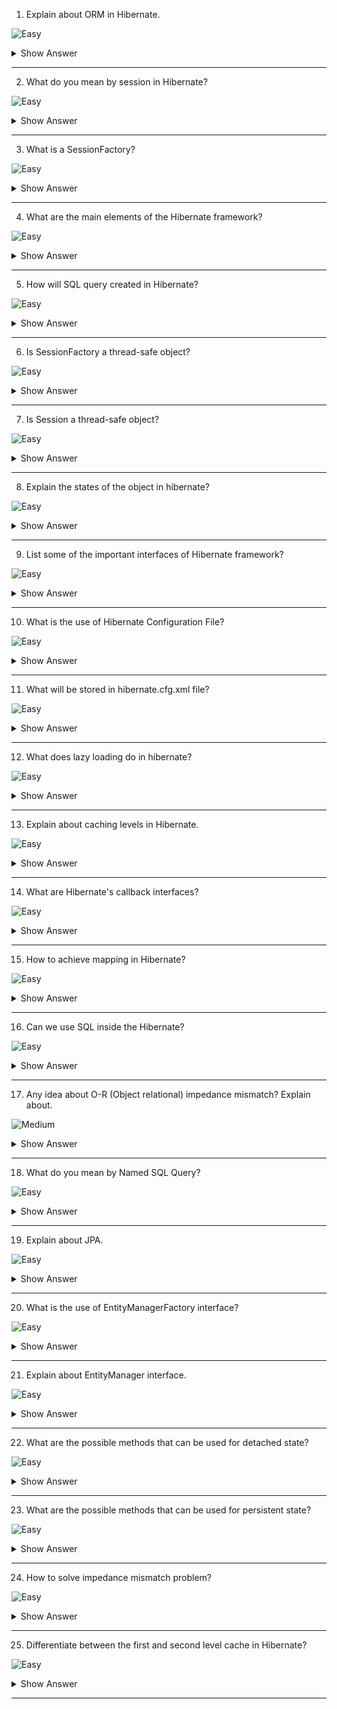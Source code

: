 1. Explain about ORM in Hibernate.

 ![Easy](https://github.com/revaturelabs/interviewquestions/blob/dev/ComplexityTags/simple%20(2).svg)

<details><summary> Show Answer </summary>

<blockquote>

Hibernate ORM stands for Object Relational Mapping. Which is a mapping tool pattern used for converting data stored in a relational database to an object used in object-oriented programming constructs. It helps in simplifying data retrieval, creation, and manipulation.

</blockquote>

</details>

---

2. What do you mean by session in Hibernate?

 ![Easy](https://github.com/revaturelabs/interviewquestions/blob/dev/ComplexityTags/simple%20(2).svg)

<details><summary> Show Answer </summary>

<blockquote>

It is an object that maintains the connection between Java object application and database. Which has methods for storing, retrieving, modifying or deleting data from database using methods like persist(), load(), get(), update(), delete(), etc. 

</blockquote>

</details>

---

3. What is a SessionFactory?

 ![Easy](https://github.com/revaturelabs/interviewquestions/blob/dev/ComplexityTags/simple%20(2).svg)

<details><summary> Show Answer </summary>

<blockquote>


Which provides an instance of Session. It is a factory class that gives the Session objects based on the configuration parameters in order to establish the connection to the database.

</blockquote>

</details>

---

4. What are the main elements of the Hibernate framework?

 ![Easy](https://github.com/revaturelabs/interviewquestions/blob/dev/ComplexityTags/simple%20(2).svg)

<details><summary> Show Answer </summary>

<blockquote>

It consists of 

- SessionFactory
- Session 
- Transaction
- TransactionFactory
- ConnectionProvider

</blockquote>

</details>

---

5. How will SQL query created in Hibernate?

 ![Easy](https://github.com/revaturelabs/interviewquestions/blob/dev/ComplexityTags/simple%20(2).svg)

<details><summary> Show Answer </summary>

<blockquote>

The SQL query is created by executing the following syntax:

`Session.createSQLQuery`

</blockquote>

</details>

---

6. Is SessionFactory a thread-safe object?

 ![Easy](https://github.com/revaturelabs/interviewquestions/blob/dev/ComplexityTags/simple%20(2).svg)

<details><summary> Show Answer </summary>

<blockquote>

Yes, it is a thread-safe object, many threads cannot access it simultaneously.

</blockquote>

</details>

---

7. Is Session a thread-safe object?

 ![Easy](https://github.com/revaturelabs/interviewquestions/blob/dev/ComplexityTags/simple%20(2).svg)

<details><summary> Show Answer </summary>

<blockquote>

No, It is not a thread-safe object, many threads can access it simultaneously. In other words, you can share it between threads.

</blockquote>

</details>

---

8. Explain the states of the object in hibernate?

 ![Easy](https://github.com/revaturelabs/interviewquestions/blob/dev/ComplexityTags/simple%20(2).svg)

<details><summary> Show Answer </summary>

<blockquote>

There are 3 states of the object (instance) in hibernate.

- Transient: The object is in a transient state if it is just created but has no primary key (identifier) and not associated with a session.
- Persistent: The object is in a persistent state if a session is open, and you just saved the instance in the database or retrieved the instance from the database.
- Detached: The object is in a detached state if a session is closed. After detached state, the object comes to persistent state if you call `lock()` or `update()` method.

</blockquote>

</details>

---

9. List some of the important interfaces of Hibernate framework?

 ![Easy](https://github.com/revaturelabs/interviewquestions/blob/dev/ComplexityTags/simple%20(2).svg)

<details><summary> Show Answer </summary>

<blockquote>

There are some interfaces like

- SessionFactory (`org.hibernate.SessionFactory`)
- Session (`org.hibernate.Session`)
- Transaction (`org.hibernate.Transaction`)

</blockquote>

</details>

---

10. What is the use of Hibernate Configuration File?

 ![Easy](https://github.com/revaturelabs/interviewquestions/blob/dev/ComplexityTags/simple%20(2).svg)

<details><summary> Show Answer </summary>

<blockquote>

Which mainly contains database-specific configurations and are used to initialize SessionFactory. Some important parts of the Hibernate Configuration File are Dialect information, so that hibernate knows the database type and mapping file or class details.

</blockquote>

</details>

---

11. What will be stored in hibernate.cfg.xml file?

 ![Easy](https://github.com/revaturelabs/interviewquestions/blob/dev/ComplexityTags/simple%20(2).svg)

<details><summary> Show Answer </summary>

<blockquote>

- It is one of the most required configuration files in Hibernate. By default, this file is placed under the src/main/resource folder.
- The file contains database related configurations and session-related configurations.

</blockquote>

</details>

---

12. What does lazy loading do in hibernate?

 ![Easy](https://github.com/revaturelabs/interviewquestions/blob/dev/ComplexityTags/simple%20(2).svg)

<details><summary> Show Answer </summary>

<blockquote>

- Which improves the performance. It loads the child objects on demand.

- Since Hibernate 3, lazy loading is enabled by default, and you don't need to do lazy="true". It means not to load the child objects when the parent is loaded.

</blockquote>

</details>

---

13. Explain about caching levels in Hibernate.

 ![Easy](https://github.com/revaturelabs/interviewquestions/blob/dev/ComplexityTags/simple%20(2).svg)

<details><summary> Show Answer </summary>

<blockquote>

It offers two caching levels:

`The first level cache` is the session cache. Objects are cached within the current session and they are only alive until the session is closed.
`The second level cache` exists as long as the session factory is alive. 

</blockquote>

</details>

---

14. What are Hibernate's callback interfaces?

 ![Easy](https://github.com/revaturelabs/interviewquestions/blob/dev/ComplexityTags/simple%20(2).svg)

<details><summary> Show Answer </summary>

<blockquote>

Which is used in a Hibernate application to receive a notification when an object event occurs, such as loading, saving, or deletion.

</blockquote>

</details>

---

15. How to achieve mapping in Hibernate?

 ![Easy](https://github.com/revaturelabs/interviewquestions/blob/dev/ComplexityTags/simple%20(2).svg)

<details><summary> Show Answer </summary>

<blockquote> 

Association mappings are one of the key features of Hibernate. It supports the same associations as the relational database model. They are:

- One-to-One associations
- Many-to-One associations
- Many-to-Many associations

</blockquote>

</details>

---

16. Can we use SQL inside the Hibernate?

 ![Easy](https://github.com/revaturelabs/interviewquestions/blob/dev/ComplexityTags/simple%20(2).svg)

<details><summary> Show Answer </summary>

<blockquote> 

Yes,  Hibernate gives a facility to execute SQL commands directly on the database with a technique called native SQL.

To execute SQL commands from hibernate, Hibernate given us SQLQuery. SQLQuery is an interface which is coming from the org.hibernate package.

</blockquote>

</details>

---

17. Any idea about O-R (Object relational) impedance mismatch? Explain about.


![Medium](https://github.com/revaturelabs/interviewquestions/blob/dev/ComplexityTags/Medium%20(2).svg)

<details><summary> Show Answer </summary>

<blockquote>

When we load or store graph of objects using a relational database we come across five mismatch problem and this mismatch between the object model and relational model is called object relational impedance mismatch or paradigm mismatch.

</blockquote>

</details>

---

18. What do you mean by Named SQL Query?

 ![Easy](https://github.com/revaturelabs/interviewquestions/blob/dev/ComplexityTags/simple%20(2).svg)

<details><summary> Show Answer </summary>

<blockquote> 

Hibernate provides an important feature called Named Query, using which you can define at a central location and use them anywhere in the code.

We can create named queries for both HQL as well as for Native SQL. These Named Queries can be defined in Hibernate mapping files with the help of JPA annotations `@NamedQuery` and `@NamedNativeQuery`.

</blockquote>

</details>

---

19. Explain about JPA.

 ![Easy](https://github.com/revaturelabs/interviewquestions/blob/dev/ComplexityTags/simple%20(2).svg)

<details><summary> Show Answer </summary>

<blockquote> 

Java Persistence API (JPA) defines the management of relational data in the Java applications. Which is defined in `javax.persistence` package.

</blockquote>

</details>

---

20. What is the use of EntityManagerFactory interface?

 ![Easy](https://github.com/revaturelabs/interviewquestions/blob/dev/ComplexityTags/simple%20(2).svg)

<details><summary> Show Answer </summary>

<blockquote> 

Which is used to interact with the entity manager factory for the persistence unit. Thus, it provides an entity manager.

</blockquote>

</details>

---

21. Explain about EntityManager interface.

 ![Easy](https://github.com/revaturelabs/interviewquestions/blob/dev/ComplexityTags/simple%20(2).svg)

<details><summary> Show Answer </summary>

<blockquote> 

It is used to create, read, and delete operations for instances of mapped entity classes. This interface interacts with the persistence context.


</blockquote>

</details>

---

22. What are the possible methods that can be used for detached state?

 ![Easy](https://github.com/revaturelabs/interviewquestions/blob/dev/ComplexityTags/simple%20(2).svg)

<details><summary> Show Answer </summary>

<blockquote> 

`session.close();` 
`session.clear();` 
`session.detach(e);`
`session.evict(e)`

</blockquote>

</details>

---

23.  What are the possible methods that can be used for persistent state?

 ![Easy](https://github.com/revaturelabs/interviewquestions/blob/dev/ComplexityTags/simple%20(2).svg)

<details><summary> Show Answer </summary>

<blockquote> 

`session.save(e);`  
`session.persist(e);`  
`session.update(e);`  
`session.saveOrUpdate(e);`  
`session.lock(e);`  
`session.merge(e);`

</blockquote>

</details>

---

24. How to solve impedance mismatch problem?

 ![Easy](https://github.com/revaturelabs/interviewquestions/blob/dev/ComplexityTags/simple%20(2).svg)

<details><summary> Show Answer </summary>

<blockquote> 

We can use an ORM tool that converts the data between relational databases and object oriented programming languages.

</blockquote>

</details>

---

25. Differentiate between the first and second level cache in Hibernate? 

 ![Easy](https://github.com/revaturelabs/interviewquestions/blob/dev/ComplexityTags/simple%20(2).svg)

<details><summary> Show Answer </summary>

<blockquote> 

The first-level cache is maintained at Session level while the second level cache is maintained at a SessionFactory level and is shared by all sessions.

</blockquote>

</details>

---
